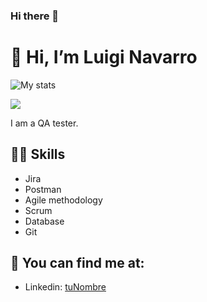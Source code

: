### Hi there 👋


# 👋 Hi, I’m Luigi Navarro
![My stats](https://github-readme-stats.vercel.app/api?username=Luigi026&count_private=true&show_icons=true&theme=radical)

[![](earth.png)]()

I am a QA tester.

## 💪🏼 Skills
- Jira
- Postman
- Agile methodology
- Scrum
- Database
- Git

## 👀 You can find me at:
- Linkedin: [tuNombre](https://www.linkedin.com/in/luigi-navarro-500b30258/?trk=public-profile-join-page)
